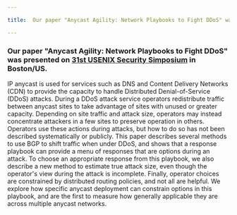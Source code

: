 ```yaml
---

title:  Our paper "Anycast Agility: Network Playbooks to Fight DDoS" was presented on 31st USENIX Security

---
```



### Our paper "Anycast Agility: Network Playbooks to Fight DDoS" was presented on [31st USENIX Security Simposium](https://www.usenix.org/conference/usenixsecurity22/presentation/rizvi) in Boston/US.

IP anycast is used for services such as DNS and Content Delivery Networks (CDN) to provide the capacity to handle Distributed Denial-of-Service (DDoS) attacks. During a DDoS attack service operators redistribute traffic between anycast sites to take advantage of sites with unused or greater capacity. Depending on site traffic and attack size, operators may instead concentrate attackers in a few sites to preserve operation in others. Operators use these actions during attacks, but how to do so has not been described systematically or publicly. This paper describes several methods to use BGP to shift traffic when under DDoS, and shows that a response playbook can provide a menu of responses that are options during an attack. To choose an appropriate response from this playbook, we also describe a new method to estimate true attack size, even though the operator's view during the attack is incomplete. Finally, operator choices are constrained by distributed routing policies, and not all are helpful. We explore how specific anycast deployment can constrain options in this playbook, and are the first to measure how generally applicable they are across multiple anycast networks.

